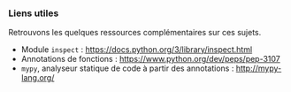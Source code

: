 ### Liens utiles

Retrouvons les quelques ressources complémentaires sur ces sujets.

* Module `inspect` : <https://docs.python.org/3/library/inspect.html>
* Annotations de fonctions : <https://www.python.org/dev/peps/pep-3107>
* `mypy`, analyseur statique de code à partir des annotations : <http://mypy-lang.org/>
